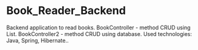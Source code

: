 # Book_Reader_Backend
Backend application to read books.
BookController - method CRUD using List.
BookController2 - method CRUD using database.
Used technologies: Java, Spring, Hibernate..
